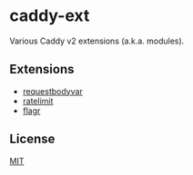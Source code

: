 # caddy-ext

Various Caddy v2 extensions (a.k.a. modules).


## Extensions

- [requestbodyvar](requestbodyvar)
- [ratelimit](ratelimit)
- [flagr](flagr)


## License

[MIT](LICENSE)
